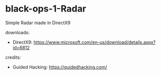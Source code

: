 # black-ops-1-Radar

Simple Radar made in DirectX9

downloads:

- DirectX9: https://www.microsoft.com/en-us/download/details.aspx?id=6812

credits:
- Guided Hacking: https://guidedhacking.com/
